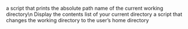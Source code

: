 a script that prints the absolute path name of the current working directory\n
Display the contents list of your current directory
a script that changes the working directory to the user’s home directory
